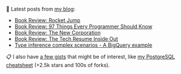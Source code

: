 📝 Latest posts from [my blog](https://blog.kartones.net/):

<!--START_SECTION:blogposts-->
* [Book Review: Rocket Jump](https:&#x2F;&#x2F;blog.kartones.net&#x2F;post&#x2F;book-review-rocket-jump&#x2F;)
* [Book Review: 97 Things Every Programmer Should Know](https:&#x2F;&#x2F;blog.kartones.net&#x2F;post&#x2F;book-review-97-things-every-programmer-should-know&#x2F;)
* [Book Review: The New Corporation](https:&#x2F;&#x2F;blog.kartones.net&#x2F;post&#x2F;book-review-the-new-corporation&#x2F;)
* [Book Review: The Tech Resume Inside Out](https:&#x2F;&#x2F;blog.kartones.net&#x2F;post&#x2F;book-review-the-tech-resume-inside-out&#x2F;)
* [Type inference complex scenarios - A BigQuery example](https:&#x2F;&#x2F;blog.kartones.net&#x2F;post&#x2F;type-inference-complex-scenarios-bigquery-example&#x2F;)
<!--END_SECTION:blogposts-->



📋 I also have [a few gists](https://gist.github.com/Kartones?direction=desc&sort=updated) that might be of interest, like [my PostgreSQL cheatsheet](https://gist.github.com/Kartones/dd3ff5ec5ea238d4c546) (+2.5k stars and 100s of forks).

<!--
<img src="matrix-effect.svg" width="100%" height="128">
-->
